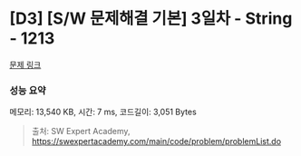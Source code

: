# [D3] [S/W 문제해결 기본] 3일차 - String - 1213 

[문제 링크](https://swexpertacademy.com/main/code/problem/problemDetail.do?contestProbId=AV14P0c6AAUCFAYi) 

### 성능 요약

메모리: 13,540 KB, 시간: 7 ms, 코드길이: 3,051 Bytes



> 출처: SW Expert Academy, https://swexpertacademy.com/main/code/problem/problemList.do